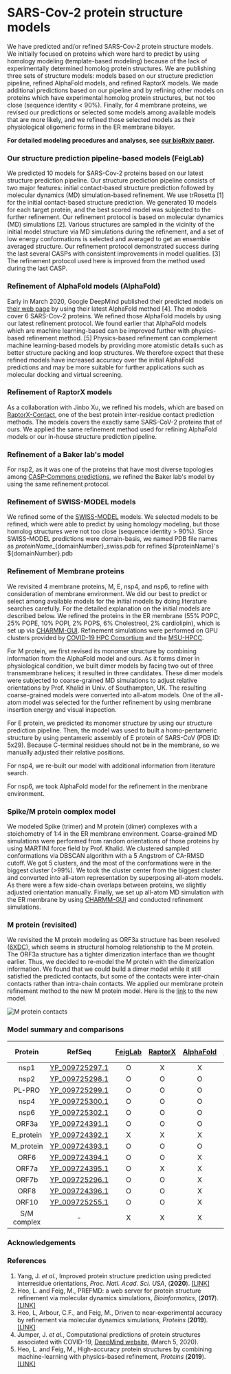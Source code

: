 # SARS-Cov-2 protein structure models
We have predicted and/or refined SARS-Cov-2 protein structure models. We initially focused on proteins which were hard to predict by using homology modeling (template-based modeling) because of the lack of experimentally determined homolog protein structures. We are publishing three sets of structure models: models based on our structure prediction pipeline, refined AlphaFold models, and refined RaptorX models. We made additional predictions based on our pipeline and by refining other models on proteins which have experimental homolog protein structures, but not too close (sequence identity < 90%). Finally, for 4 membrane proteins, we revised our predictions or selected some models among available models that are more likely, and we refined those selected models as their physiological oligomeric forms in the ER membrane bilayer.

**For detailed modeling procedures and analyses, see [our bioRxiv paper](https://www.biorxiv.org/content/10.1101/2020.03.25.008904v1).**

### Our structure prediction pipeline-based models (FeigLab)
We predicted 10 models for SARS-Cov-2 proteins based on our latest structure prediction pipeline. Our structure prediction pipeline consists of two major features: initial contact-based structure prediction followed by molecular dynamics (MD) simulation-based refinement. We use trRosetta [1] for the initial contact-based structure prediction. We generated 10 models for each target protein, and the best scored model was subjected to the further refinement. Our refinement protocol is based on molecular dynamics (MD) simulations [2]. Various structures are sampled in the vicinity of the initial model structure via MD simulations during the refinement, and a set of low energy conformations is selected and averaged to get an ensemble averaged structure. Our refinement protocol demonstrated success during the last several CASPs with consistent improvements in model qualities. [3] The refinement protocol used here is improved from the method used during the last CASP.

### Refinement of AlphaFold models (AlphaFold)
Early in March 2020, Google DeepMind published their predicted models on [their web page](https://deepmind.com/research/open-source/computational-predictions-of-protein-structures-associated-with-COVID-19) by using their latest AlphaFold method [4]. The models cover 6 SARS-Cov-2 proteins. We refined those AlphaFold models by using our latest refinement protocol. We found earlier that AlphaFold models which are machine learning-based can be improved further with physics-based refinement method. [5] Physics-based refinement can complement machine learning-based models by providing more atomistic details such as better structure packing and loop structures. We therefore expect that these refined models have increased accuracy over the initial AlphaFold predictions and may be more suitable for further applications such as molecular docking and virtual screening.

### Refinement of RaptorX models
As a collaboration with Jinbo Xu, we refined his models, which are based on [RaptorX-Contact](http://raptorx.uchicago.edu/), one of the best protein inter-residue contact prediction methods. The models covers the exactly same SARS-CoV-2 proteins that of ours. We applied the same refinement method used for refining AlphaFold models or our in-house structure prediction pipeline.

### Refinement of a Baker lab's model
For nsp2, as it was one of the proteins that have most diverse topologies among [CASP-Commons predictions](http://predictioncenter.org/caspcommons/), we refined the Baker lab's model by using the same refinement protocol.

### Refinement of SWISS-MODEL models
We refined some of the [SWISS-MODEL](http://swissmodel.expasy.org/repository/species/2697049) models. We selected models
to be refined, which were able to predict by using homology modeling, but those homolog structures were not too close
(sequence identity > 90%). Since SWISS-MODEL predictions were domain-basis, we named PDB file names as
${proteinName}\_${domainNumber}\_swiss.pdb for refined ${proteinName}'s ${domainNumber}.pdb

### Refinement of Membrane proteins
We revisited 4 membrane proteins, M, E, nsp4, and nsp6, to refine with consideration of membrane environment. We did our
best to predict or select among available models for the initial models by doing literature searches carefully. For the
detailed explanation on the initial models are described below. We refined the proteins in the ER membrane (55% POPC, 25% POPE, 10% POPI, 2% POPS, 6% Cholestreol, 2% cardiolipin), which
is set up via [CHARMM-GUI](http://www.charmm-gui.org/?doc=input/membrane.bilayer). Refinement simulations were performed
on GPU clusters provided by [COVID-19 HPC Consortium](https://covid19-hpc-consortium.org/) and
the [MSU-HPCC](https://icer.msu.edu/about/announcements/covid-19-research-icer-queue-times).

For M protein, we first revised its monomer structure by combining information from the AlphaFold model and ours. As it
forms dimer in physiological condition, we built dimer models by facing two out of three transmembrane helices; it
resulted in three candidates. These dimer models were subjected to coarse-grained MD simulations to adjust relative
orientations by Prof. Khalid in Univ. of Southampton, UK. The resulting coarse-grained models were converted into
all-atom models. One of the all-atom model was selected for the further refinement by using membrane insertion energy
and visual inspection.

For E protein, we predicted its monomer structure by using our structure prediction pipeline. Then, the model was used
to built a homo-pentameric structure by using pentameric assembly of E protein of SARS-CoV (PDB ID: 5x29). Because
C-terminal residues should not be in the membrane, so we manually adjusted their relative positions.

For nsp4, we re-built our model with additional information from literature search.

For nsp6, we took AlphaFold model for the refinement in the menbrane environment.

### Spike/M protein complex model
We modeled Spike (trimer) and M protein (dimer) complexes with a stoichometry of 1:4 in the ER membrane environment.
Coarse-grained MD simulations were performed from random orientations of those proteins by using MARTINI force field by
Prof. Khalid. We clustered sampled conformations via DBSCAN algorithm with a 5 Angstrom of CA-RMSD cutoff. We got 5
clusters, and the most of the conformations were in the biggest cluster (>99%). We took the cluster center from the
biggest cluster and converted into all-atom representation by superposing all-atom models. As there were a few
side-chain overlaps between proteins, we slightly adjusted orientation manually. Finally, we set up all-atom MD simulation 
with the ER membrane by using [CHARMM-GUI](http://www.charmm-gui.org/?doc=input/membrane.bilayer) and conducted
refinement simulations.

### M protein (revisited)
We revisited the M protein modeling as ORF3a structure has been resolved ([6XDC](https://www.rcsb.org/structure/6XDC)),
which seems in structural homolog relationship to the M protein. The ORF3a structure has a tighter dimerization
interface than we thought earlier. Thus, we decided to re-model the M protein with the dimerization information. We
found that we could build a dimer model while it still satisfied the predicted contacts, but some of the contacts were
inter-chain contacts rather than intra-chain contacts. We applied our membrane protein refinement method to the new M
protein model. Here is the [link](https://github.com/feiglab/sars-cov-2-proteins/tree/master/Membrane/M_dimer_new.pdb)
to the new model.

![M protein contacts](https://github.com/feiglab/sars-cov-2-proteins/blob/master/images/M_contact.png)

### Model summary and comparisons
|  Protein  | RefSeq | [FeigLab](https://github.com/feiglab/sars-cov-2-proteins/tree/master/FeigLab) | [RaptorX](https://github.com/feiglab/sars-cov-2-proteins/tree/master/RaptorX) | [AlphaFold](https://github.com/feiglab/sars-cov-2-proteins/tree/master/AlphaFold) | [BakerLab](https://github.com/feiglab/sars-cov-2-proteins/tree/master/Soluble) | [SWISS-MODEL](https://github.com/feiglab/sars-cov-2-proteins/tree/master/Soluble) | [Membrane](https://github.com/feiglab/sars-cov-2-proteins/tree/master/Membrane) | [CASP-Commons](http://predictioncenter.org/caspcommons/models_consensus2.cgi) |
|:---------:|:--------:|:-------:|:-------:|:---------:|:--------:|:-----------:|:--------:|:--:|
|nsp1       | [YP_009725297.1](https://www.ncbi.nlm.nih.gov/protein/YP_009725297.1) | O | X | X | X | O | X | X |
|nsp2       | [YP_009725298.1](https://www.ncbi.nlm.nih.gov/protein/YP_009725298.1) | O | O | O | O | X | X | O |
|PL-PRO     | [YP_009725299.1](https://www.ncbi.nlm.nih.gov/protein/YP_009725299.1) | O | O | O | X | O | X | O |
|nsp4       | [YP_009725300.1](https://www.ncbi.nlm.nih.gov/protein/YP_009725300.1) | O | O | O | X | (partial) | O | O |
|nsp6       | [YP_009725302.1](https://www.ncbi.nlm.nih.gov/protein/YP_009725302.1) | O | O | O | X | X | O | O |
|ORF3a      | [YP_009724391.1](https://www.ncbi.nlm.nih.gov/protein/YP_009724391.1) | O | O | O | X | X | X | O |
|E\_protein | [YP_009724392.1](https://www.ncbi.nlm.nih.gov/protein/YP_009724392.1) | X | X | X | X | X | O | X |
|M\_protein | [YP_009724393.1](https://www.ncbi.nlm.nih.gov/protein/YP_009724393.1) | O | O | O | X | X | O | O |
|ORF6       | [YP_009724394.1](https://www.ncbi.nlm.nih.gov/protein/YP_009724394.1) | O | O | X | X | X | X | O |
|ORF7a      | [YP_009724395.1](https://www.ncbi.nlm.nih.gov/protein/YP_009724395.1) | O | X | X | O | O | X | X |
|ORF7b      | [YP_009725296.1](https://www.ncbi.nlm.nih.gov/protein/YP_009725296.1) | O | O | X | X | X | X | O |
|ORF8       | [YP_009724396.1](https://www.ncbi.nlm.nih.gov/protein/YP_009724396.1) | O | O | X | X | O | X | O |
|ORF10      | [YP_009725255.1](https://www.ncbi.nlm.nih.gov/protein/YP_009725255.1) | O | O | X | X | X | X | O |
|S/M complex| - | X | X | X | X | X | O | X |


### Acknowledgements


### References
1. Yang, J. *et al.*, Improved protein structure prediction using predicted interresidue orientations, *Proc. Natl. Acad. Sci. USA*, (**2020**). [[LINK]](https://www.pnas.org/content/117/3/1496.short)
2. Heo, L. and Feig, M., PREFMD: a web server for protein structure refinement via molecular dynamics simulations, *Bioinformatics*, (**2017**). [[LINK]](https://academic.oup.com/bioinformatics/article/34/6/1063/4604595)
3. Heo, L, Arbour, C.F., and Feig, M., Driven to near-experimental accuracy by refinement via molecular dynamics simulations, *Proteins* (**2019**). [[LINK]](https://onlinelibrary.wiley.com/doi/full/10.1002/prot.25759)
4. Jumper, J. *et al.*, Computational predictions of protein structures associated with COVID-19, [DeepMind website](https://deepmind.com/research/open-source/computational-predictions-of-protein-structures-associated-with-COVID-19), (March 5, 2020).
5. Heo, L. and Feig, M., High-accuracy protein structures by combining machine-learning with physics-based refinement, *Proteins* (**2019**). [[LINK]](https://onlinelibrary.wiley.com/doi/abs/10.1002/prot.25847)
